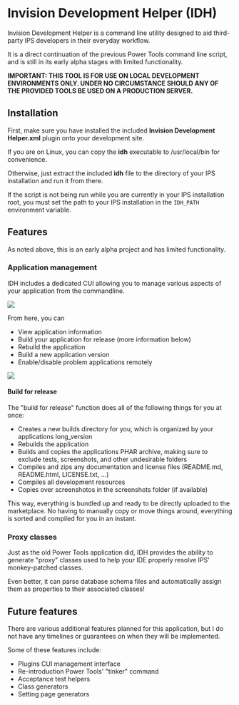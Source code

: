 # Invision Development Helper (IDH)

Invision Development Helper is a command line utility designed to aid third-party IPS developers in their everyday workflow.

It is a direct continuation of the previous Power Tools command line script, and is still in its early alpha stages with limited functionality.

**IMPORTANT: THIS TOOL IS FOR USE ON LOCAL DEVELOPMENT ENVIRONMENTS ONLY. UNDER NO CIRCUMSTANCE SHOULD ANY OF THE PROVIDED TOOLS BE USED ON A PRODUCTION SERVER.**

## Installation
First, make sure you have installed the included **Invision Development Helper.xml** plugin onto your development site.

If you are on Linux, you can copy the **idh** executable to /usr/local/bin for convenience.

Otherwise, just extract the included **idh** file to the directory of your IPS installation and run it from there.

If the script is not being run while you are currently in your IPS installation root, you must set the path to your IPS installation in the ```IDH_PATH``` environment variable.

## Features
As noted above, this is an early alpha project and has limited functionality.

### Application management
IDH includes a dedicated CUI allowing you to manage various aspects of your application from the commandline.

![](https://i.imgur.com/nOIvF9b.png)

From here, you can
* View application information
* Build your application for release (more information below)
* Rebuild the application
* Build a new application version
* Enable/disable problem applications remotely

![](https://i.imgur.com/w9nmxjV.png)

#### Build for release
The "build for release" function does all of the following things for you at once:
* Creates a new builds directory for you, which is organized by your applications long_version
* Rebuilds the application
* Builds and copies the applications PHAR archive, making sure to exclude tests, screenshots, and other undesirable folders
* Compiles and zips any documentation and license files (README.md, README.html, LICENSE.txt, ...)
* Compiles all development resources
* Copies over screenshotos in the screenshots folder (if available)

This way, everything is bundled up and ready to be directly uploaded to the marketplace. No having to manually copy or move things around, everything is sorted and compiled for you in an instant.

### Proxy classes

Just as the old Power Tools application did, IDH provides the ability to generate "proxy" classes used to help your IDE properly resolve IPS' monkey-patched classes.

Even better, it can parse database schema files and automatically assign them as properties to their associated classes!


## Future features

There are various additional features planned for this application, but I do not have any timelines or guarantees on when they will be implemented.

Some of these features include:
* Plugins CUI management interface
* Re-introduction Power Tools' "tinker" command
* Acceptance test helpers
* Class generators
* Setting page generators